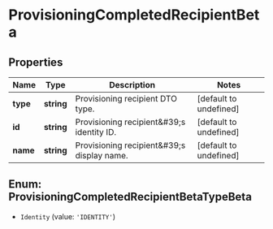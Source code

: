 # ProvisioningCompletedRecipientBeta

## Properties

Name | Type | Description | Notes
------------ | ------------- | ------------- | -------------
**type** | **string** | Provisioning recipient DTO type. | [default to undefined]
**id** | **string** | Provisioning recipient\&#39;s identity ID. | [default to undefined]
**name** | **string** | Provisioning recipient\&#39;s display name. | [default to undefined]



## Enum: ProvisioningCompletedRecipientBetaTypeBeta


* `Identity` (value: `'IDENTITY'`)



